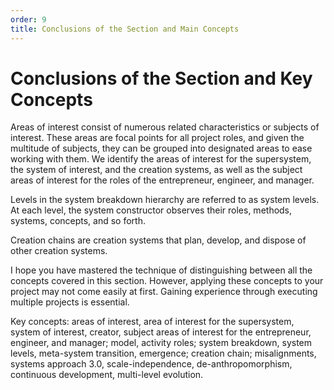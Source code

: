 ```yaml
---
order: 9
title: Conclusions of the Section and Main Concepts
---
```


# Conclusions of the Section and Key Concepts

Areas of interest consist of numerous related characteristics or subjects of interest. These areas are focal points for all project roles, and given the multitude of subjects, they can be grouped into designated areas to ease working with them. We identify the areas of interest for the supersystem, the system of interest, and the creation systems, as well as the subject areas of interest for the roles of the entrepreneur, engineer, and manager.

Levels in the system breakdown hierarchy are referred to as system levels. At each level, the system constructor observes their roles, methods, systems, concepts, and so forth.

Creation chains are creation systems that plan, develop, and dispose of other creation systems.

I hope you have mastered the technique of distinguishing between all the concepts covered in this section. However, applying these concepts to your project may not come easily at first. Gaining experience through executing multiple projects is essential.

Key concepts: areas of interest, area of interest for the supersystem, system of interest, creator, subject areas of interest for the entrepreneur, engineer, and manager; model, activity roles; system breakdown, system levels, meta-system transition, emergence; creation chain; misalignments, systems approach 3.0, scale-independence, de-anthropomorphism, continuous development, multi-level evolution.